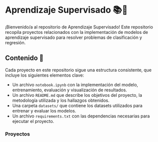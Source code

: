 # Aprendizaje Supervisado 📚🤖
¡Bienvenido/a al repositorio de Aprendizaje Supervisado! Este repositorio recopila proyectos relacionados con la implementación de modelos de aprendizaje supervisado para resolver problemas de clasificación y regresión. 

## Contenido 📂

Cada proyecto en este repositorio sigue una estructura consistente, que incluye los siguientes elementos clave:

- Un archivo `notebook.ipynb` con la implementación del modelo, entrenamiento, evaluación y visualización de resultados.
- Un archivo `README.md` que describe los objetivos del proyecto, la metodología utilizada y los hallazgos obtenidos.
- Una carpeta `datasets/` que contiene los datasets utilizados para entrenar y evaluar los modelos.
- Un archivo `requirements.txt` con las dependencias necesarias para ejecutar el proyecto.
  
### Proyectos
